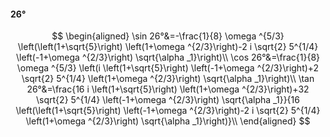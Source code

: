 #### 26°

$$
\begin{aligned}
\sin 26°&=-\frac{1}{8} \omega ^{5/3} \left(\left(1+\sqrt{5}\right) \left(1+\omega ^{2/3}\right)-2 i \sqrt{2} 5^{1/4} \left(-1+\omega ^{2/3}\right) \sqrt{\alpha
_1}\right)\\
\cos 26°&=\frac{1}{8} \omega ^{5/3} \left(i \left(1+\sqrt{5}\right) \left(-1+\omega ^{2/3}\right)+2 \sqrt{2} 5^{1/4} \left(1+\omega ^{2/3}\right) \sqrt{\alpha
_1}\right)\\
\tan 26°&=\frac{16 i \left(1+\sqrt{5}\right) \left(1+\omega ^{2/3}\right)+32 \sqrt{2} 5^{1/4} \left(-1+\omega ^{2/3}\right) \sqrt{\alpha _1}}{16 \left(\left(1+\sqrt{5}\right)
\left(-1+\omega ^{2/3}\right)-2 i \sqrt{2} 5^{1/4} \left(1+\omega ^{2/3}\right) \sqrt{\alpha _1}\right)}\\
\end{aligned}
$$

